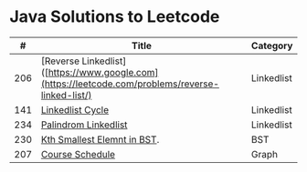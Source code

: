 # Java Solutions to Leetcode 

| #        |  Title                                                                                               |  Category          |
|----------|------------------------------------------------------------------------------------------------------|--------------------|
| 206      |  [Reverse Linkedlist]([https://www.google.com](https://leetcode.com/problems/reverse-linked-list/)   | Linkedlist         |
| 141      |  [Linkedlist Cycle](https://leetcode.com/problems/linked-list-cycle/)                                | Linkedlist                                                                                  
| 234      |  [Palindrom Linkedlist](https://leetcode.com/problems/palindrome-linked-list/)                       | Linkedlist         |
| 230      |  [Kth Smallest Elemnt in BST](https://leetcode.com/problems/kth-smallest-element-in-a-bst/).         | BST                |
| 207      |  [Course Schedule](https://leetcode.com/problems/course-schedule/)                                   | Graph              |
